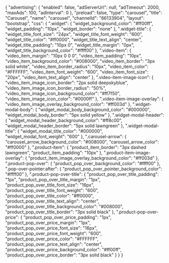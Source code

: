 {
    "advertising": {
        "enabled": false,
        "adServerUrl": null,
        "adTimeout": 2000,
        "maxAds": 100,
        "adInterval": 0
    },
    "preload": false,
    "type": "carousel",
    "title": "Carousel",
    "name": "carousel",
    "channelId": "66133904",
    "layout": "bootstrap",
    "css": {
        ".widget": {
            "widget_background_color": "#ff00ff",
            "widget_padding": "10px",
            "widget_border": "none"
        },
        ".widget-title": {
            "widget_title_font_size": "24px",
            "widget_title_font_weight": "600",
            "widget_title_color": "#ff0000",
            "widget_title_text_align": "center",
            "widget_title_padding": "10px 0",
            "widget_title_margin": "0px",
            "widget_title_background_color": "#ffff00"
        },
        ".video-item": {
            "video_item_margin": "10px 0 0 0",
            "video_item_padding": "10px",
            "video_item_background_color": "#008000",
            "video_item_border": "3px solid white",
            "video_item_border_radius": "10px",
            "video_item_color": "#FFFFFF",
            "video_item_font_weight": "600",
            "video_item_font_size": "20px",
            "video_item_text_align": "center"
        },
        ".video-item-image-icon": {
            "video_item_image_icon_border": "2px solid deepskyblue",
            "video_item_image_icon_border_radius": "50%",
            "video_item_image_icon_background_color": "#ff7f50",
            "video_item_image_icon_color": "#0000ff"
        },
        ".video-item-image-overlay": {
            "video_item_image_overlay_background_color": "#ff003d"
        },
        ".widget-modal-body": {
            "widget_modal_body_background_color": "#000000",
            "widget_modal_body_border": "5px solid yellow"
        },
        ".widget-modal-header": {
            "widget_modal_header_background_color": "#ff8c00",
            "widget_modal_header_border": "5px solid lawngreen"
        },
        ".widget-modal-title": {
            "widget_modal_title_color": "#000000",
            "widget_modal_font_weight": "600"
        },
        ".carousel-arrow": {
            "carousel_arrow_background_color": "#008000",
            "carousel_arrow_color": "#ff0000"
        },
        ".product-item": {
            "product_item_border": "3px dashed lawngreen",
            "product_item_padding": "10px"
        },
        ".product-item-image-overlay": {
            "product_item_image_overlay_background_color": "#ff003d"
        },
        ".product-pop-over": {
            "product_pop_over_background_color": "#ffff00"
        },
        ".pop-over-pointer:after": {
            "product_pop_over_pointer_background_color": "#ffff00"
        },
        ".product-pop-over-title": {
            "product_pop_over_title_padding": "1px",
            "product_pop_over_title_margin": "1px",
            "product_pop_over_title_font_size": "16px",
            "product_pop_over_title_font_weight": "600",
            "product_pop_over_title_color": "#ff0000",
            "product_pop_over_title_text_align": "center",
            "product_pop_over_title_background_color": "#008000",
            "product_pop_over_title_border": "3px solid black"
        },
        ".product-pop-over-price": {
            "product_pop_over_price_padding": "1px",
            "product_pop_over_price_margin": "1px",
            "product_pop_over_price_font_size": "16px",
            "product_pop_over_price_font_weight": "600",
            "product_pop_over_price_color": "#FFFFFF",
            "product_pop_over_price_text_align": "center",
            "product_pop_over_price_background_color": "#ff00ff",
            "product_pop_over_price_border": "3px solid black"
        }
    }
}